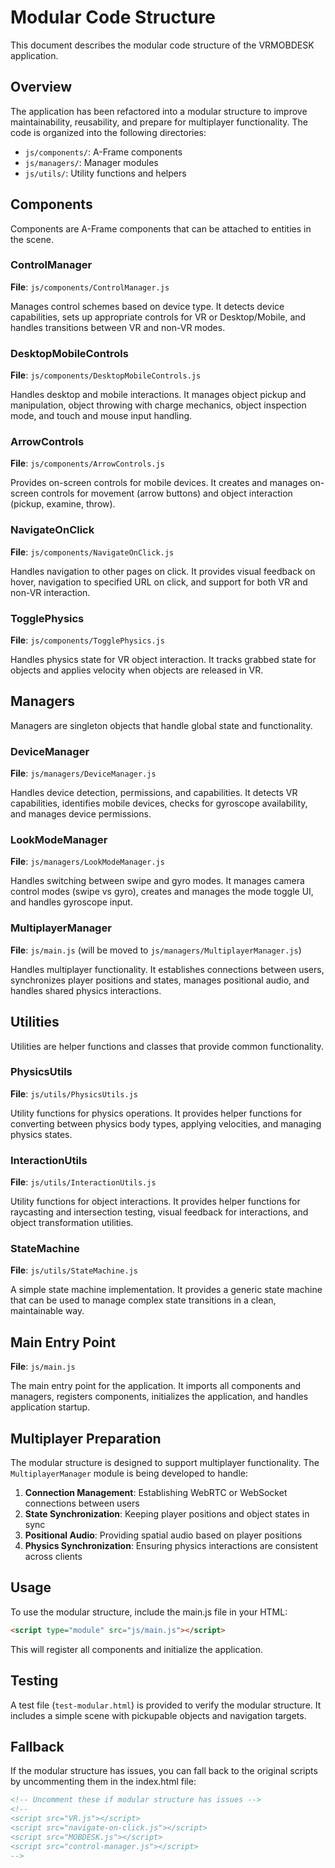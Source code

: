 # Modular Code Structure

This document describes the modular code structure of the VRMOBDESK application.

## Overview

The application has been refactored into a modular structure to improve maintainability, reusability, and prepare for multiplayer functionality. The code is organized into the following directories:

- `js/components/`: A-Frame components
- `js/managers/`: Manager modules
- `js/utils/`: Utility functions and helpers

## Components

Components are A-Frame components that can be attached to entities in the scene.

### ControlManager

**File**: `js/components/ControlManager.js`

Manages control schemes based on device type. It detects device capabilities, sets up appropriate controls for VR or Desktop/Mobile, and handles transitions between VR and non-VR modes.

### DesktopMobileControls

**File**: `js/components/DesktopMobileControls.js`

Handles desktop and mobile interactions. It manages object pickup and manipulation, object throwing with charge mechanics, object inspection mode, and touch and mouse input handling.

### ArrowControls

**File**: `js/components/ArrowControls.js`

Provides on-screen controls for mobile devices. It creates and manages on-screen controls for movement (arrow buttons) and object interaction (pickup, examine, throw).

### NavigateOnClick

**File**: `js/components/NavigateOnClick.js`

Handles navigation to other pages on click. It provides visual feedback on hover, navigation to specified URL on click, and support for both VR and non-VR interaction.

### TogglePhysics

**File**: `js/components/TogglePhysics.js`

Handles physics state for VR object interaction. It tracks grabbed state for objects and applies velocity when objects are released in VR.

## Managers

Managers are singleton objects that handle global state and functionality.

### DeviceManager

**File**: `js/managers/DeviceManager.js`

Handles device detection, permissions, and capabilities. It detects VR capabilities, identifies mobile devices, checks for gyroscope availability, and manages device permissions.

### LookModeManager

**File**: `js/managers/LookModeManager.js`

Handles switching between swipe and gyro modes. It manages camera control modes (swipe vs gyro), creates and manages the mode toggle UI, and handles gyroscope input.

### MultiplayerManager

**File**: `js/main.js` (will be moved to `js/managers/MultiplayerManager.js`)

Handles multiplayer functionality. It establishes connections between users, synchronizes player positions and states, manages positional audio, and handles shared physics interactions.

## Utilities

Utilities are helper functions and classes that provide common functionality.

### PhysicsUtils

**File**: `js/utils/PhysicsUtils.js`

Utility functions for physics operations. It provides helper functions for converting between physics body types, applying velocities, and managing physics states.

### InteractionUtils

**File**: `js/utils/InteractionUtils.js`

Utility functions for object interactions. It provides helper functions for raycasting and intersection testing, visual feedback for interactions, and object transformation utilities.

### StateMachine

**File**: `js/utils/StateMachine.js`

A simple state machine implementation. It provides a generic state machine that can be used to manage complex state transitions in a clean, maintainable way.

## Main Entry Point

**File**: `js/main.js`

The main entry point for the application. It imports all components and managers, registers components, initializes the application, and handles application startup.

## Multiplayer Preparation

The modular structure is designed to support multiplayer functionality. The `MultiplayerManager` module is being developed to handle:

1. **Connection Management**: Establishing WebRTC or WebSocket connections between users
2. **State Synchronization**: Keeping player positions and object states in sync
3. **Positional Audio**: Providing spatial audio based on player positions
4. **Physics Synchronization**: Ensuring physics interactions are consistent across clients

## Usage

To use the modular structure, include the main.js file in your HTML:

```html
<script type="module" src="js/main.js"></script>
```

This will register all components and initialize the application.

## Testing

A test file (`test-modular.html`) is provided to verify the modular structure. It includes a simple scene with pickupable objects and navigation targets.

## Fallback

If the modular structure has issues, you can fall back to the original scripts by uncommenting them in the index.html file:

```html
<!-- Uncomment these if modular structure has issues -->
<!--
<script src="VR.js"></script>
<script src="navigate-on-click.js"></script>
<script src="MOBDESK.js"></script>
<script src="control-manager.js"></script>
-->
```
